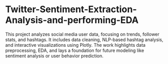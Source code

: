 # Twitter-Sentiment-Extraction-Analysis-and-performing-EDA
This project analyzes social media user data, focusing on trends, follower stats, and hashtags. It includes data cleaning, NLP-based hashtag analysis, and interactive visualizations using Plotly. The work highlights data preprocessing, EDA, and lays a foundation for future modeling like sentiment analysis or user behavior prediction.

